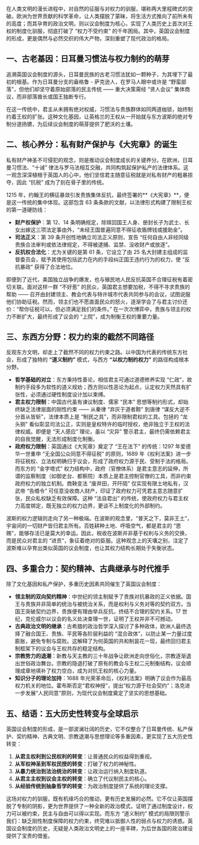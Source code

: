 在人类文明的漫长进程中，对自然的征服与对权力的驯服，堪称两大里程碑式的突破。欧洲为世界贡献的科学革命，让人类摆脱了蒙昧，将生活方式推向了前所未有的高度；而其孕育的政治文明，则以议会制度为核心，实现了人类历史上首次对王权的制度化驯服，彻底打破了 “权力不受约束” 的千年困局。其中，英国议会制度的形成，更是偶然与必然交织的伟大产物，深刻重塑了现代政治的格局。

## **一、古老基因：日耳曼习惯法与权力制约的萌芽**

追溯英国议会制度的源头，日耳曼民族的古老习惯法犹如一颗种子，为其埋下了最初的根基。作为日耳曼分支的盎格鲁 - 萨克逊人，在罗马人眼中或许是 “野蛮部落”，但他们却坚守着原始部落的民主传统 —— 重大决策需经 “贤人会议” 集体商议，而非部落酋长或国王独断专行。

在这一传统中，君主从未拥有绝对权威，习惯法与贵族群体如同两道枷锁，始终制约着王权的扩张。这种文化基因，让英格兰的王权从一开始就与东方波斯的绝对专制分道扬镳，为后续议会制度的萌芽提供了肥沃的土壤。

## **二、核心养分：私有财产保护与《大宪章》的诞生**

私有财产神圣不可侵犯的观念，则是推动议会制度成长的关键养分。在欧洲，日耳曼习惯法、“十诫” 律法与罗马法相互交融，共同构筑起保护私产的法律体系。这一观念深深植根于英国人的心中，他们坚信君主随意征税就是对私有财产的粗暴掠夺，因此 “抗税” 成为了刻在骨子里的传统。

1215 年，约翰王的横征暴敛引发贵族集体反抗，最终签署的**《大宪章》**，便是这一传统的集中体现。这部包含 63 条条款的文献，以法律形式构建了限制王权的第一道硬防线：

* **财产权保护**：第 12、14 条明确规定，除赎回国王人身、册封长子为武士、长女出嫁这三项法定事由外，“未经王国普遍同意不得征收盾牌钱或援助金”。
* **司法正义**：第 39 条开创性地确立司法正义原则，宣告 “任何自由人非经同级贵族合法审判或依法律规定，不得被逮捕、监禁、没收财产或放逐”。
* **反抗权合法化**：尤为关键的是第 61 条，它设立了由 25 名大封建主组成的监督委员会，赋予其使用包括武力在内的手段纠正国王违约行为的权力，使 “反抗暴政” 获得了合法地位。

即便到了近代，美国独立战争的爆发，也与殖民地人民反抗英国不合理征税有着密切关联。面对这样一群 “不好惹” 的民众，英国君主想要加税，不得不寻求贵族的帮助 —— 召开由封建领主、教会代表与特许城市代表共同参与的会议，试图说服他们协助征税。然而，领主们也不愿直面民众的怒火，逐渐学会了与君主讨价还价：“帮你征税可以，但必须满足我们的条件。” 在一次次博弈中，贵族与领主的权力不断扩大，最终形成了议会的 “上院”，成为制衡王权的重要力量。

## **三、东西方分野：权力约束的截然不同路径**

反观东方文明，却走上了截然不同的权力约束之路。以中国为代表的传统东方社会，形成了独特的 **“道义制约”** 模式，与西方 **“以权力制约权力”** 的路径构成根本分野。

* **哲学基础的对立**：东方秉持性善论，相信君主可通过道德修养实现 “仁政”，故制约手段多为软性的道义规劝；西方则以性恶论为起点，认定权力天然具有扩张性，必须通过硬性制度设计加以束缚。
* **君主权力限制**：中国古代虽有谏议制度、儒家 “民本” 思想等制约形式，却始终缺乏法律层面的刚性约束 —— 从秦律 “弃灰于道者黥” 到唐律 “谋反大逆不分首从皆斩”，法律本质上是 “制民之具”，而非限制君权的工具。包拯的 “龙头铡” 看似彰显司法公正，实则是皇权特许的临时授权，绝非独立于王权的法律权威。即便是 “天人感应” 理论，虽以 “灾异” 警示君主，最终仍需依赖君主的自我觉醒，无法形成制度化制衡。
* **政府权力限制**：英国通过《大宪章》奠定了 “王在法下” 的传统：1297 年爱德华一世重申 “无全国公众同意不得征税” 的原则，1689 年《权利法案》进一步将征税权、立法权明确归于议会，形成了政府权力源于民、受制于法的格局。而东方的 “金字塔式” 权力结构中，政府（官僚体系）是君主意志的延伸，所谓的监察制度（如御史台、都察院）本质上是君主控制官僚的工具，而非约束政府权力的独立机制。商鞅变法 “废井田，开阡陌” 仅实现有限土地私有，汉武帝 “告缗令” 可任意没收商人财产，印证了政府权力可凭君主意志随意扩张，民众私权缺乏有效保障。这种 “法自君出” 的传统，使政府权力与君主权力高度绑定，既无独立的权力边界，更谈不上制度化的外部制约。

波斯的权力逻辑则走向了另一种极端。在波斯的观念里，“普天之下，莫非王土”，宇宙间的一切财产皆归君主所有。百姓耕种土地、呼吸空气，都是君主的 “恩赐”，能够存活已是莫大的幸运。因此，税收在波斯并非基于权利与义务的交换，而是民众对君主的 “进贡”，象征着绝对的臣服。这种观念上的天壤之别，注定了波斯难以孕育出类似英国的议会制度，也让其权力结构长期处于失衡状态。

## **四、多重合力：契约精神、古典继承与时代推手**

除了文化基因和私产保护，多重历史因素共同催生了英国议会制度：

* **领主制的双向契约精神**：中世纪的领主制赋予了贵族对抗暴政的正义依据。国王与贵族并非简单的统治与被统治关系，而是权利与义务对等的契约双方。当国王突破契约边界，贵族便有理由举兵反抗，终结不合理的契约关系。17 世纪，克伦威尔以议会的名义处决查理一世，证明了王权并非不可撼动。
* **古典政治文明的继承**：古希腊的政治哲学深入探讨了多种政体，欧洲人最终选择了融合国王、贵族、平民等各阶层利益的 “混合政体”，以防止某一力量过度膨胀，避免专制与腐败。这解释了为何英国的共和制昙花一现，最终回归君主制框架下的议会与王权共存的稳定结构。
* **宗教势力的退潮**：新教与天主教的三十年战争让欧洲走向世俗化，宗教逐渐退出世俗政治舞台。宗教的隐退打破了原有的教会与王权二元制衡结构，议会顺理成章地填补了权力空白，成为对抗王权的核心力量。
* **知识分子的理论加持**：1688 年光荣革命后，《权利法案》明确了议会作为最高权力机关的地位。霍布斯否定“君权神授”，提出“权力源于社会契约”；洛克进一步发展“人民同意”原则，为现代议会制度奠定了坚实的思想基础。

## **五、结语：五大历史性转变与全球启示**

英国议会制度的形成，是一部波澜壮阔的历史，它不仅整合了日耳曼传统、私产保护、契约精神、古典文明、宗教退潮与思想理论等多重因素，更实现了五大历史性转变：

1.  **从君主权利到公民权利的转变**：让普通民众的权益得到重视。
2.  **从军权神圣到军权民授的转变**：打破了权力的神秘性。
3.  **从暴力统治到法治统治的转变**：让政治运行纳入制度轨道。
4.  **从君主主权到议会主权的转变**：确立了代议制民主的核心。
5.  **从经验传统到抽象哲学的转变**：为政治制度提供了系统的理论支撑。

这场对权力的驯服，既有机缘巧合的推动，更有历史发展的必然。它不仅让英国摆脱了专制的阴影，更为世界提供了一种全新的政治模式，证明了通过制度设计，权力可以被约束，民主与自由可以得以实现。而东方 “道义制约” 模式的局限则警示我们：缺乏刚性制度保障的权力约束，终究难以抵御人性的弱点与权力的诱惑。英国议会制度的历史，无疑是人类政治文明史上的一座丰碑，为后世各国的政治建设提供了宝贵的借鉴。

